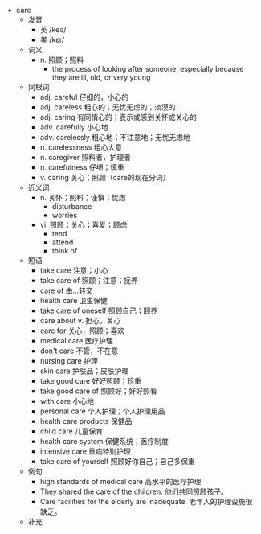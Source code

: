 - care
  - 发音
    - 英 /keə/
    - 美 /kɛr/
  - 词义
    - n. 照顾；照料
      - the process of looking after someone, especially because they are ill, old, or very young
  - 同根词
    - adj. careful 仔细的，小心的
    - adj. careless 粗心的；无忧无虑的；淡漠的
    - adj. caring 有同情心的；表示或感到关怀或关心的
    - adv. carefully 小心地
    - adv. carelessly 粗心地；不注意地；无忧无虑地
    - n. carelessness 粗心大意
    - n. caregiver 照料者，护理者
    - n. carefulness 仔细；慎重
    - v. caring 关心；照顾（care的现在分词）
  - 近义词
    - n. 关怀；照料；谨慎；忧虑
      - disturbance
      - worries
    - vi. 照顾；关心；喜爱；顾虑
      - tend
      - attend
      - think of
  - 短语
    - take care 注意；小心
    - take care of 照顾；注意；抚养
    - care of 由…转交
    - health care 卫生保健
    - take care of oneself 照顾自己；颐养
    - care about v. 担心，关心
    - care for 关心，照顾；喜欢
    - medical care 医疗护理
    - don't care 不管，不在意
    - nursing care 护理
    - skin care 护肤品；皮肤护理
    - take good care 好好照顾；珍重
    - take good care of 照顾好；好好照看
    - with care 小心地
    - personal care 个人护理；个人护理用品
    - health care products 保健品
    - child care 儿童保育
    - health care system 保健系统；医疗制度
    - intensive care 重病特别护理
    - take care of yourself 照顾好你自己；自己多保重
  - 例句
    - high standards of medical care 高水平的医疗护理
    - They shared the care of the children. 他们共同照顾孩子。
    - Care facilities for the elderly are inadequate. 老年人的护理设施很缺乏。
  - 补充